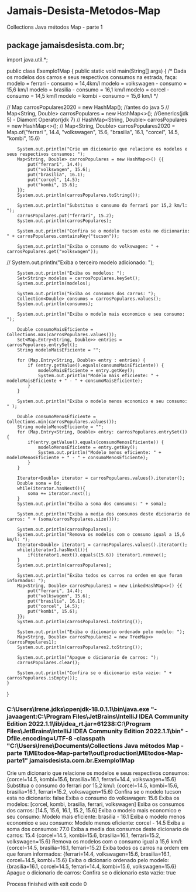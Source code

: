 # Jamais-Desista-Metodos-Map
Collections Java métodos Map - parte 1
## package jamaisdesista.com.br;

import java.util.*;

public class Exemplo1Map {
    public static void main(String[] args) {
/*
 Dada os modelos dos carros e seus respectivos consumos na estrada, faça:
 modelo = ferrari - consumo = 14,4km/l
 modelo = volkswagen - consumo = 15,6 km/l
 modelo = brasilia - consumo = 16,1 km/l
 modelo = corcel - consumo = 14,5 km/l
 modelo = kombi - consumo = 15,6 km/l
 */

//        Map carrosPopulares2020 = new HashMap(); //antes do java 5
//        Map<String, Double> carrosPopulares = new HashMap<>(); //Generics(jdk 5) - Diamont Operator(jdk 7)
//        HashMap<String, Double> carrosPopulares = new HashMap<>();
//        Map<String, Double> carrosPopulares2020 = Map.of("ferrari ", 14.4, "volkswagen", 15.6, "brasilia", 16.1, "corcel", 14.5, "kombi", 15.6)

        System.out.println("Crie um dicionario que relacione os modelos e seus respectivos consumos: ");
        Map<String, Double> carrosPopulares = new HashMap<>() {{
            put("ferrari", 14.4);
            put("volkswagen", 15.6);
            put("brasilia", 16.1);
            put("corcel", 14.5);
            put("kombi", 15.6);
        }};
        System.out.println(carrosPopulares.toString());

        System.out.println("Substitua o consumo do ferrari por 15,2 km/l: ");
        carrosPopulares.put("ferrari", 15.2);
        System.out.println(carrosPopulares);

        System.out.println("Confira se o modelo tucson esta no dicionario: " + carrosPopulares.containsKey("tucson"));

        System.out.println("Exiba o consumo do volkswagen: " + carrosPopulares.get("volkswagen"));

//        System.out.println("Exiba o terceiro modelo adicionado: ");

        System.out.println("Exiba os modelos: ");
        Set<String> modelos = carrosPopulares.keySet();
        System.out.println(modelos);

        System.out.println("Exiba os consumos dos carros: ");
        Collection<Double> consumos = carrosPopulares.values();
        System.out.println(consumos);

        System.out.println("Exiba o modelo mais economico e seu consumo: ");

        Double consumoMaisEficiente = Collections.max(carrosPopulares.values());
        Set<Map.Entry<String, Double>> entries = carrosPopulares.entrySet();
        String modeloMaisEficiente = "";

        for (Map.Entry<String, Double> entry : entries) {
            if (entry.getValue().equals(consumoMaisEficiente)) {
                modeloMaisEficiente = entry.getKey();
                System.out.println("Modelo mais eficiente: " + modeloMaisEficiente + " - " + consumoMaisEficiente);
            }
        }

        System.out.println("Exiba o modelo menos economico e seu consumo: " );

        Double consumoMenosEficiente = Collections.min(carrosPopulares.values());
        String modeloMenosEficiente = "";
        for (Map.Entry<String, Double> entry: carrosPopulares.entrySet()) {
            if(entry.getValue().equals(consumoMenosEficiente)) {
                modeloMenosEficiente = entry.getKey();
                System.out.println("Modelo menos eficiente: " + modeloMenosEficiente + " - " + consumoMenosEficiente);
            }
        }

        Iterator<Double> iterator = carrosPopulares.values().iterator();
        Double soma = 0d;
        while(iterator.hasNext()){
            soma += iterator.next();
        }
        System.out.println("Exiba a soma dos consumos: " + soma);

        System.out.println("Exiba a media dos consumos deste dicionario de carros: " + (soma/carrosPopulares.size()));

        System.out.println(carrosPopulares);
        System.out.println("Remova os modelos com o consumo igual a 15,6 km/l: ");
        Iterator<Double> iterator1 = carrosPopulares.values().iterator();
        while(iterator1.hasNext()){
            if(iterator1.next().equals(15.6)) iterator1.remove();
        }
        System.out.println(carrosPopulares);

        System.out.println("Exiba todos os carros na ordem em que foram informados: ");
        Map<String, Double> carrosPopulares1 = new LinkedHashMap<>() {{
            put("ferrari", 14.4);
            put("volkswagen", 15.6);
            put("brasilia", 16.1);
            put("corcel", 14.5);
            put("kombi", 15.6);
        }};
        System.out.println(carrosPopulares1.toString());

        System.out.println("Exiba o dicionario ordenado pelo modelo: ");
        Map<String, Double> carrosPopulares2 = new TreeMap<>(carrosPopulares1);
        System.out.println(carrosPopulares2.toString());

        System.out.println("Apague o dicionario de carros: ");
        carrosPopulares.clear();

        System.out.println("Confira se o dicionario esta vazio: " + carrosPopulares.isEmpty());
    }
}
### C:\Users\Irene\.jdks\openjdk-18.0.1.1\bin\java.exe "-javaagent:C:\Program Files\JetBrains\IntelliJ IDEA Community Edition 2022.1.1\lib\idea_rt.jar=61238:C:\Program Files\JetBrains\IntelliJ IDEA Community Edition 2022.1.1\bin" -Dfile.encoding=UTF-8 -classpath "C:\Users\Irene\Documents\Collections Java métodos Map - parte 1\MEtodos-Map-parte1\out\production\MEtodos-Map-parte1" jamaisdesista.com.br.Exemplo1Map
Crie um dicionario que relacione os modelos e seus respectivos consumos: 
{corcel=14.5, kombi=15.6, brasilia=16.1, ferrari=14.4, volkswagen=15.6}
Substitua o consumo do ferrari por 15,2 km/l: 
{corcel=14.5, kombi=15.6, brasilia=16.1, ferrari=15.2, volkswagen=15.6}
Confira se o modelo tucson esta no dicionario: false
Exiba o consumo do volkswagen: 15.6
Exiba os modelos: 
[corcel, kombi, brasilia, ferrari, volkswagen]
Exiba os consumos dos carros: 
[14.5, 15.6, 16.1, 15.2, 15.6]
Exiba o modelo mais economico e seu consumo: 
Modelo mais eficiente: brasilia - 16.1
Exiba o modelo menos economico e seu consumo: 
Modelo menos eficiente: corcel - 14.5
Exiba a soma dos consumos: 77.0
Exiba a media dos consumos deste dicionario de carros: 15.4
{corcel=14.5, kombi=15.6, brasilia=16.1, ferrari=15.2, volkswagen=15.6}
Remova os modelos com o consumo igual a 15,6 km/l: 
{corcel=14.5, brasilia=16.1, ferrari=15.2}
Exiba todos os carros na ordem em que foram informados: 
{ferrari=14.4, volkswagen=15.6, brasilia=16.1, corcel=14.5, kombi=15.6}
Exiba o dicionario ordenado pelo modelo: 
{brasilia=16.1, corcel=14.5, ferrari=14.4, kombi=15.6, volkswagen=15.6}
Apague o dicionario de carros: 
Confira se o dicionario esta vazio: true

Process finished with exit code 0

